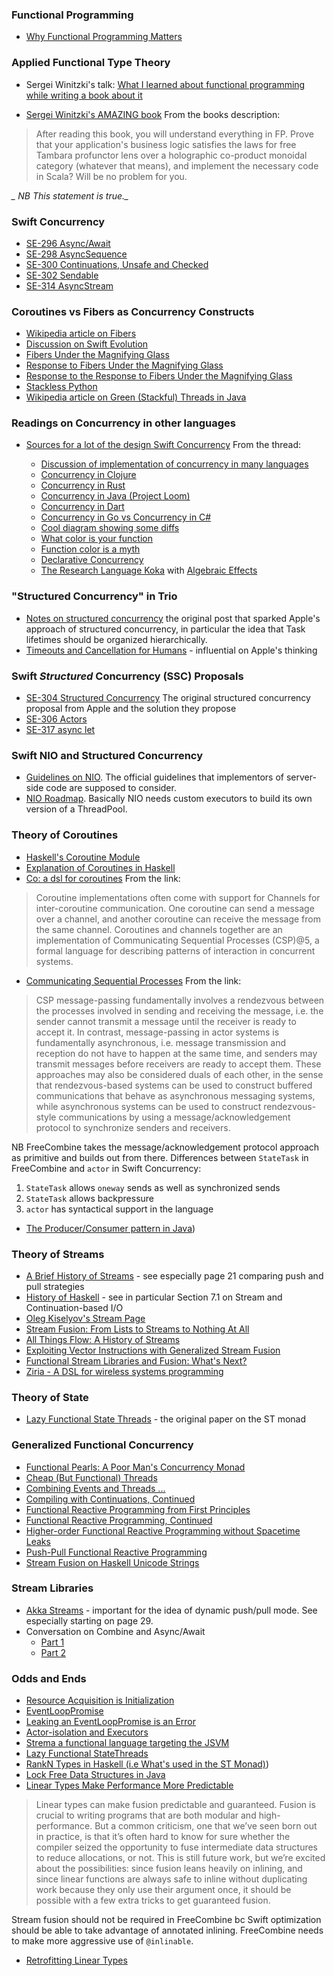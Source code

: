 ### Functional Programming

* [Why Functional Programming Matters](https://www.cs.kent.ac.uk/people/staff/dat/miranda/whyfp90.pdf)

### Applied Functional Type Theory

* Sergei Winitzki's talk: [What I learned about functional programming while writing a book about it](https://youtu.be/T5oB8PZQNvY)

* [Sergei Winitzki's AMAZING book](https://leanpub.com/sofp) From the books description:

> After reading this book, you will understand everything in FP. Prove that your application's business logic satisfies the laws for free Tambara profunctor lens over a holographic co-product monoidal category (whatever that means), and implement the necessary code in Scala? Will be no problem for you.

*_ NB This statement is true._*

### Swift Concurrency

* [SE-296 Async/Await](https://github.com/apple/swift-evolution/blob/main/proposals/0296-async-await.md)
* [SE-298 AsyncSequence](https://github.com/apple/swift-evolution/blob/main/proposals/0298-asyncsequence.md)
* [SE-300 Continuations, Unsafe and Checked](https://github.com/apple/swift-evolution/blob/main/proposals/0300-continuation.md)
* [SE-302 Sendable](https://github.com/apple/swift-evolution/blob/main/proposals/0302-concurrent-value-and-concurrent-closures.md)
* [SE-314 AsyncStream](https://github.com/apple/swift-evolution/blob/main/proposals/0314-async-stream.md)

### Coroutines vs Fibers as Concurrency Constructs

* [Wikipedia article on Fibers](https://en.wikipedia.org/wiki/Fiber_(computer_science))
* [Discussion on Swift Evolution](https://forums.swift.org/t/why-stackless-async-await-for-swift/52785/7)
* [Fibers Under the Magnifying Glass](https://www.open-std.org/JTC1/SC22/WG21/docs/papers/2018/p1364r0.pdf)
* [Response to Fibers Under the Magnifying Glass](https://www.open-std.org/jtc1/sc22/wg21/docs/papers/2019/p0866r0.pdf)
* [Response to the Response to Fibers Under the Magnifying Glass](https://www.open-std.org/jtc1/sc22/wg21/docs/papers/2019/p1520r0.pdf)
* [Stackless Python](https://en.wikipedia.org/wiki/Stackless_Python)
* [Wikipedia article on Green (Stackful) Threads in Java](https://en.wikipedia.org/wiki/Green_threads)

### Readings on Concurrency in other languages

* [Sources for a lot of the design Swift Concurrency](https://forums.swift.org/t/concurrency-designs-from-other-communities/32389/16) From the thread:

    * [Discussion of implementation of concurrency in many languages](https://trio.discourse.group/c/structured-concurrency/7)
    * [Concurrency in Clojure](https://www.clojure.org/about/concurrent_programming)
    * [Concurrency in Rust](https://www.infoq.com/presentations/rust-2019/)
    * [Concurrency in Java (Project Loom)](https://cr.openjdk.java.net/~rpressler/loom/loom/sol1_part1.html)
    * [Concurrency in Dart](https://www.youtube.com/watch?v=vl_AaCgudcY)
    * [Concurrency in Go vs Concurrency in C#](https://medium.com/@alexyakunin/go-vs-c-part-1-goroutines-vs-async-await-ac909c651c11)
    * [Cool diagram showing some diffs](https://forums.swift.org/t/concurrency-designs-from-other-communities/32389/23)
    * [What color is your function](https://journal.stuffwithstuff.com/2015/02/01/what-color-is-your-function/)
    * [Function color is a myth](https://lukasa.co.uk/2016/07/The_Function_Colour_Myth/)
    * [Declarative Concurrency](https://www.cse.iitk.ac.in/users/satyadev/fall12/declarative-concurrency.html)
    * [The Research Language Koka](https://github.com/koka-lang/koka) with [Algebraic Effects](https://www.microsoft.com/en-us/research/wp-content/uploads/2016/08/algeff-tr-2016-v2.pdf)

### "Structured Concurrency" in Trio

* [Notes on structured concurrency](https://vorpus.org/blog/notes-on-structured-concurrency-or-go-statement-considered-harmful/) the original post that sparked Apple's approach of structured concurrency, in particular the idea that Task lifetimes should be organized hierarchically.
* [Timeouts and Cancellation for Humans](https://vorpus.org/blog/timeouts-and-cancellation-for-humans/) - influential on Apple's thinking

### Swift _Structured_ Concurrency (SSC) Proposals

* [SE-304 Structured Concurrency](https://github.com/apple/swift-evolution/blob/main/proposals/0304-structured-concurrency.md#proposed-solution) The original structured concurrency proposal from Apple and the solution they propose 
* [SE-306 Actors](https://github.com/apple/swift-evolution/blob/main/proposals/0306-actors.md)
* [SE-317 async let](https://github.com/apple/swift-evolution/blob/main/proposals/0317-async-let.md)

### Swift NIO and Structured Concurrency

* [Guidelines on NIO](https://github.com/swift-server/guides/blob/main/docs/concurrency-adoption-guidelines.md).  The official guidelines that implementors of server-side code are supposed to consider.
* [NIO Roadmap](https://forums.swift.org/t/future-of-swift-nio-in-light-of-concurrency-roadmap/41633/4).  Basically NIO needs custom executors to build its own version of a ThreadPool.

### Theory of Coroutines

* [Haskell's Coroutine Module](https://hackage.haskell.org/package/monad-coroutine-0.9.2/docs/Control-Monad-Coroutine.html)
* [Explanation of Coroutines in Haskell](https://www.schoolofhaskell.com/school/to-infinity-and-beyond/pick-of-the-week/coroutines-for-streaming)
* [Co: a dsl for coroutines](https://abhinavsarkar.net/posts/implementing-co-1/) From the link:

> Coroutine implementations often come with support for Channels for inter-coroutine communication. One coroutine can send a message over a channel, and another coroutine can receive the message from the same channel. Coroutines and channels together are an implementation of Communicating Sequential Processes (CSP)@5, a formal language for describing patterns of interaction in concurrent systems.

* [Communicating Sequential Processes](https://en.wikipedia.org/wiki/Communicating_sequential_processes) From the link:

> CSP message-passing fundamentally involves a rendezvous between the processes involved in sending and receiving the message, i.e. the sender cannot transmit a message until the receiver is ready to accept it. In contrast, message-passing in actor systems is fundamentally asynchronous, i.e. message transmission and reception do not have to happen at the same time, and senders may transmit messages before receivers are ready to accept them. These approaches may also be considered duals of each other, in the sense that rendezvous-based systems can be used to construct buffered communications that behave as asynchronous messaging systems, while asynchronous systems can be used to construct rendezvous-style communications by using a message/acknowledgement protocol to synchronize senders and receivers.

NB FreeCombine takes the message/acknowledgement protocol approach as primitive and builds out from there.  Differences between `StateTask` in FreeCombine and `actor` in Swift Concurrency:

1. `StateTask` allows `oneway` sends as well as synchronized sends
2. `StateTask` allows backpressure
3. `actor` has syntactical support in the language

* [The Producer/Consumer pattern in Java](https://www.baeldung.com/java-producer-consumer-problem))

### Theory of Streams

* [A Brief History of Streams](https://shonan.nii.ac.jp/archives/seminar/136/wp-content/uploads/sites/172/2018/09/a-brief-history-of-streams.pdf) - see especially page 21 comparing push and pull strategies
* [History of Haskell](https://www.microsoft.com/en-us/research/wp-content/uploads/2016/07/history.pdf) - see in particular Section 7.1 on Stream and Continuation-based I/O
* [Oleg Kiselyov's Stream Page](https://okmij.org/ftp/Streams.html)
* [Stream Fusion: From Lists to Streams to Nothing At All](https://github.com/bitemyapp/papers/blob/master/Stream%20Fusion:%20From%20Lists%20to%20Streams%20to%20Nothing%20At%20All.pdf)
* [All Things Flow: A History of Streams](https://okmij.org/ftp/Computation/streams-hapoc2021.pdf)
* [Exploiting Vector Instructions with Generalized Stream Fusion](https://cacm.acm.org/magazines/2017/5/216312-exploiting-vector-instructions-with-generalized-stream-fusion/fulltext)
* [Functional Stream Libraries and Fusion: What's Next?](https://okmij.org/ftp/meta-programming/shonan-streams.pdf)
* [Ziria - A DSL for wireless systems programming](http://ace.cs.ohio.edu/~gstewart/papers/ziria/ziria.pdf)

### Theory of State

* [Lazy Functional State Threads](https://github.com/bitemyapp/papers/blob/master/Lazy%20Functional%20State%20Threads.pdf) - the original paper on the ST monad

### Generalized Functional Concurrency

* [Functional Pearls: A Poor Man's Concurrency Monad](https://github.com/bitemyapp/papers/blob/master/A%20Poor%20Man's%20Concurrency%20Monad.pdf)
* [Cheap (But Functional) Threads](https://github.com/bitemyapp/papers/blob/master/Cheap%20(But%20Functional)%20Threads.pdf)
* [Combining Events and Threads ...](https://github.com/bitemyapp/papers/blob/master/Combining%20Events%20and%20Threads%20for%20Scalable%20Network%20Services:%20Implementation%20and%20Evaluation%20of%20Monadic%2C%20Application-Level%20Concurrency%20Primitives.pdf)
* [Compiling with Continuations, Continued](https://github.com/bitemyapp/papers/blob/master/Compiling%20with%20Continuations%2C%20Continued.pdf)
* [Functional Reactive Programming from First Principles](https://github.com/bitemyapp/papers/blob/master/Functional%20Reactive%20Programming%20from%20First%20Principles.pdf)
* [Functional Reactive Programming, Continued](https://github.com/bitemyapp/papers/blob/master/Functional%20Reactive%20Programming%2C%20Continued.pdf)
* [Higher-order Functional Reactive Programming without Spacetime Leaks](https://github.com/bitemyapp/papers/blob/master/Higher-Order%20Functional%20Reactive%20Programming%20without%20Spacetime%20Leaks.pdf)
* [Push-Pull Functional Reactive Programming](https://github.com/bitemyapp/papers/blob/master/Push-pull%20functional%20reactive%20programming.pdf)
* [Stream Fusion on Haskell Unicode Strings](https://github.com/bitemyapp/papers/blob/master/Stream%20Fusion%20on%20Haskell%20Unicode%20Strings.pdf)

### Stream Libraries

* [Akka Streams](https://qconnewyork.com/ny2015/system/files/presentation-slides/AkkaStreamsQconNY.pdf) - important for the idea of dynamic push/pull mode.  See especially starting on page 29.
* Conversation on Combine and Async/Await 
    * [Part 1](https://iosdevelopers.slack.com/archives/C0AET0JQ5/p1623102144192300)
    * [Part 2](https://iosdevelopers.slack.com/archives/C0AET0JQ5/p1623177619245300?thread_ts=1623102144.192300&cid=C0AET0JQ5)

### Odds and Ends

* [Resource Acquisition is Initialization](https://en.wikipedia.org/wiki/Resource_acquisition_is_initialization)
* [EventLoopPromise](https://github.com/apple/swift-nio/blob/e2c7fa4d4bda7cb7f4150b6a0bd69be2a54ef8c4/Sources/NIOCore/EventLoopFuture.swift#L159)
* [Leaking an EventLoopPromise is an Error](https://github.com/apple/swift-nio/blob/e2c7fa4d4bda7cb7f4150b6a0bd69be2a54ef8c4/Sources/NIOCore/EventLoopFuture.swift#L428)
* [Actor-isolation and Executors](https://github.com/apple/swift-evolution/blob/main/proposals/0338-clarify-execution-non-actor-async.md)
* [Strema a functional language targeting the JSVM](https://gilmi.gitlab.io/strema/)
* [Lazy Functional StateThreads](https://www.microsoft.com/en-us/research/wp-content/uploads/1994/06/lazy-functional-state-threads.pdf)
* [RankN Types in Haskell (i.e What's used in the ST Monad)](http://sleepomeno.github.io/blog/2014/02/12/Explaining-Haskell-RankNTypes-for-all/))
* [Lock Free Data Structures in Java](https://www.baeldung.com/lock-free-programming)
* [Linear Types Make Performance More Predictable](https://www.tweag.io/blog/2017-03-13-linear-types/)

> Linear types can make fusion predictable and guaranteed. Fusion is crucial to writing programs that are both modular and high-performance. But a common criticism, one that we’ve seen born out in practice, is that it’s often hard to know for sure whether the compiler seized the opportunity to fuse intermediate data structures to reduce allocations, or not. This is still future work, but we’re excited about the possibilities: since fusion leans heavily on inlining, and since linear functions are always safe to inline without duplicating work because they only use their argument once, it should be possible with a few extra tricks to get guaranteed fusion.

Stream fusion should not be required in FreeCombine bc Swift optimization should be able to take advantage of annotated inlining.  FreeCombine needs to make more aggressive use of `@inlinable`.

* [Retrofitting Linear Types](https://github.com/tweag/linear-types/releases/download/v1.0/hlt.pdf)
